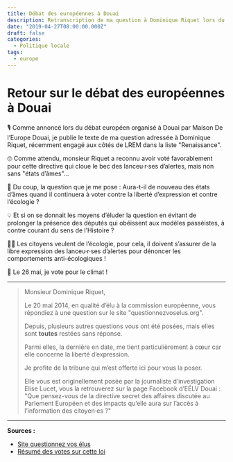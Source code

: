```yaml
---
title: Débat des européennes à Douai
description: Retranscription de ma question à Dominique Riquet lors du débat européen à Douai.
date: "2019-04-27T08:00:00.000Z"
draft: false
categories:
  - Politique locale
tags:
  - europe
---
```


# Retour sur le débat des européennes à Douai

🎙️ Comme annoncé lors du débat européen organisé à Douai par Maison De l’Europe Douai, je publie le texte de ma question adressée à Dominique Riquet, récemment engagé aux côtés de LREM dans la liste "Renaissance".

🙄 Comme attendu, monsieur Riquet a reconnu avoir voté favorablement pour cette directive qui cloue le bec des lanceu·r·ses d’alertes, mais non sans "états d’âmes"...

🤔 Du coup, la question que je me pose : Aura-t-il de nouveau des états d’âmes quand il continuera à voter contre la liberté d’expression et contre l’écologie ?

💡 Et si on se donnait les moyens d’éluder la question en évitant de prolonger la présence des députés qui obéissent aux modèles passéistes, à contre courant du sens de l’Histoire ?

✊🏿 Les citoyens veulent de l’écologie, pour cela, il doivent s’assurer de la libre expression des lanceu·r·ses d’alertes pour dénoncer les comportements anti-écologiques !

🙋 Le 26 mai, je vote pour le climat !

---

> Monsieur Dominique Riquet,
>
> Le 20 mai 2014, en qualité d’élu à la commission européenne, vous répondiez à une question sur le site "questionnezvoselus.org".
>
> Depuis, plusieurs autres questions vous ont été posées, mais elles sont **toutes** restées sans réponse.
>
> Parmi elles, la dernière en date, me tient particulièrement à cœur car elle concerne la liberté d’expression.
>
> Je profite de la tribune qui m’est offerte ici pour vous la poser.
>
> Elle vous est originellement posée par la journaliste d’investigation Elise Lucet, vous la retrouverez sur la page Facebook d’EÉLV Douai :
> "Que pensez-vous de la directive secret des affaires discutée au Parlement Européen et des impacts qu’elle aura sur l’accès à l’information des citoyen·es ?"

---

**Sources :**

- [Site questionnez vos élus](https://questionnezvoselus.org/users/dominique-riquet)
- [Résumé des votes sur cette loi](https://corporateeurope.org/en/power-lobbies/2016/04/trade-secrets-who-voted-what)
